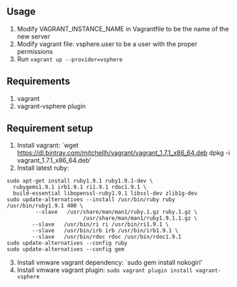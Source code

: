 ## Usage

1. Modify VAGRANT_INSTANCE_NAME in Vagrantfile to be the name of the new server
2. Modify vagrant file: vsphere.user to be a user with the proper permissions
3. Run `vagrant up --provider=vsphere`

## Requirements

1. vagrant
2. vagrant-vsphere plugin

## Requirement setup
1. Install vagrant:
`wget https://dl.bintray.com/mitchellh/vagrant/vagrant_1.7.1_x86_64.deb
dpkg -i vagrant_1.7.1_x86_64.deb'
2. Install latest ruby: 
```
sudo apt-get install ruby1.9.1 ruby1.9.1-dev \
  rubygems1.9.1 irb1.9.1 ri1.9.1 rdoc1.9.1 \
  build-essential libopenssl-ruby1.9.1 libssl-dev zlib1g-dev
sudo update-alternatives --install /usr/bin/ruby ruby /usr/bin/ruby1.9.1 400 \
         --slave   /usr/share/man/man1/ruby.1.gz ruby.1.gz \
                        /usr/share/man/man1/ruby1.9.1.1.gz \
        --slave   /usr/bin/ri ri /usr/bin/ri1.9.1 \
        --slave   /usr/bin/irb irb /usr/bin/irb1.9.1 \
        --slave   /usr/bin/rdoc rdoc /usr/bin/rdoc1.9.1
sudo update-alternatives --config ruby
sudo update-alternatives --config gem
```
3. Install vmware vagrant dependency:
`sudo gem install nokogiri'
4. Install vmware vagrant plugin: 
`sudo vagrant plugin install vagrant-vsphere`

